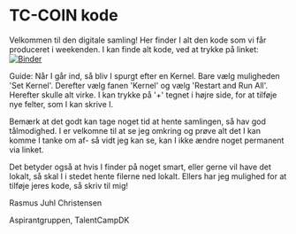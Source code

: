 # TC-COIN kode

Velkommen til den digitale samling! Her finder I alt den kode som vi får produceret i weekenden.
I kan finde alt kode, ved at trykke på linket:
[![Binder](https://mybinder.org/badge_logo.svg)](https://mybinder.org/v2/gh/juhltc/tccoin/master)

Guide: Når I går ind, så bliv I spurgt efter en Kernel. Bare vælg muligheden 'Set Kernel'. Derefter vælg
fanen 'Kernel' og vælg 'Restart and Run All'. Herefter skulle alt virke.
I kan trykke på '+' tegnet i højre side, for at tilføje nye felter, som I kan skrive I.

Bemærk at det godt kan tage noget tid at hente samlingen, så hav god tålmodighed. I er velkomne
til at se jeg omkring og prøve alt det I kan komme I tanke om af- så vidt jeg kan se, 
kan I ikke ændre noget permanent via linket.

Det betyder også at hvis I finder på noget smart, eller gerne vil have det lokalt, så skal I i stedet
hente filerne ned lokalt. Ellers har jeg mulighed for at tilføje jeres kode, så skriv til mig!

Rasmus Juhl Christensen

Aspirantgruppen, TalentCampDK
